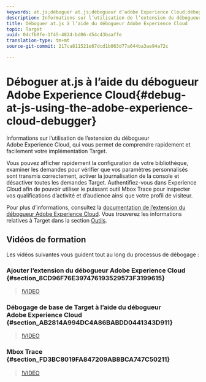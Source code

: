 ```yaml
---
keywords: at.js;déboguer at.js;débogueur d’adobe Experience Cloud;débogueur d’experience cloud;mbox trace;déboguer
description: Informations sur l’utilisation de l’extension du débogueur Adobe Experience Cloud, qui vous permet de comprendre rapidement et facilement votre implémentation Target.
title: Déboguer at.js à l’aide du débogueur Adobe Experience Cloud
topic: Target
uuid: 04cfb0fe-1f45-4824-bd06-d54c43baaffe
translation-type: tm+mt
source-git-commit: 217ca811521e67dcd1b063d77a644ba3ae94a72c

---
```



# Déboguer at.js à l’aide du débogueur Adobe Experience Cloud{#debug-at-js-using-the-adobe-experience-cloud-debugger}

Informations sur l’utilisation de l’extension du débogueur Adobe Experience Cloud, qui vous permet de comprendre rapidement et facilement votre implémentation Target.

Vous pouvez afficher rapidement la configuration de votre bibliothèque, examiner les demandes pour vérifier que vos paramètres personnalisés sont transmis correctement, activer la journalisation de la console et désactiver toutes les demandes Target. Authentifiez-vous dans Experience Cloud afin de pouvoir utiliser le puissant outil Mbox Trace pour inspecter vos qualifications d’activité et d’audience ainsi que votre profil de visiteur.

Pour plus d’informations, consultez la [documentation de l’extension du débogueur Adobe Experience Cloud](https://docs.adobe.com/content/help/en/debugger/using/experience-cloud-debugger.html). Vous trouverez les informations relatives à Target dans la section [Outils](https://docs.adobe.com/content/help/en/debugger/using/tools.html).

## Vidéos de formation

Les vidéos suivantes vous guident tout au long du processus de débogage :

### Ajouter l’extension du débogueur Adobe Experience Cloud {#section_8CD96F76E397476193529573F3199615}

>[!VIDEO](https://video.tv.adobe.com/v/23114/?captions=fre_fr)

### Débogage de base de Target à l’aide du débogueur Adobe Experience Cloud {#section_AB2814A994DC4A86BABDD0441343D911}

>[!VIDEO](https://video.tv.adobe.com/v/23115/?captions=fre_fr)

### Mbox Trace {#section_FD3BC8019FA847209AB8BCA747C50211}

>[!VIDEO](https://video.tv.adobe.com/v/23113/?captions=fre_fr)
